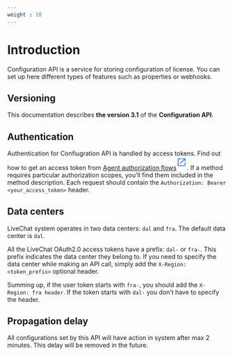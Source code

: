 ```yaml
---
weight : 10
---
```


# Introduction

Configuration API is a service for storing configuration of license. You can set up here different types of features such as properties or webhooks.

## Versioning

This documentation describes **the version 3.1** of the **Configuration API**.

## Authentication

Authentication for Confiugration API is handled by access tokens. Find out how to get an access token from [Agent authorization flows](https://developers.livechatinc.com/beta-docs/authorization/#agent-authorization-flows)<sup>[![LiveChat Link](link.svg)](https://developers.livechatinc.com/beta-docs/authorization/#agent-authorization-flows)</sup>. If a method requires particular authorization scopes, you’ll find them included in the method description. Each request should contain the `Authorization: Bearer <your_access_token>` header.


## Data centers

LiveChat system operates in two data centers: `dal` and `fra`. The default data center is `dal`.

All the LiveChat OAuth2.0 access tokens have a prefix: `dal-` or `fra-`. This prefix indicates the data center they belong to. If you need to specify the data center while making an API call, simply add the `X-Region: <token_prefix>` optional header.

Summing up, if the user token starts with `fra-`, you should add the `X-Region: fra header`. If the token starts with `dal-` you don’t have to specify the header.

## Propagation delay

All configurations set by this API will have action in system after max 2 minutes. This delay will be removed in the future.





